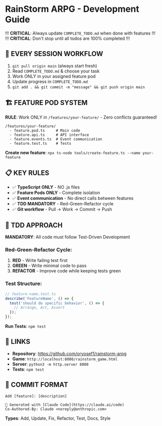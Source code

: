 # RainStorm ARPG - Development Guide

!!! **CRITICAL**: Always update `COMPLETE_TODO.md` when done with features !!!
!!! **CRITICAL**: Don't stop until all todos are 100% completed !!!

## 🚀 EVERY SESSION WORKFLOW
1. `git pull origin main` (always start fresh)
2. Read `COMPLETE_TODO.md` & choose your task
3. Work ONLY in your assigned feature pod
4. Update progress in `COMPLETE_TODO.md`
5. `git add . && git commit -m "message" && git push origin main`

## 🏗️ FEATURE POD SYSTEM
**RULE**: Work ONLY in `/features/your-feature/` - Zero conflicts guaranteed!

```
/features/your-feature/
  - feature.pod.ts     # Main code
  - feature.api.ts     # API interface  
  - feature.events.ts  # Event communication
  - feature.test.ts    # Tests
```

**Create new feature**: `npx ts-node tools/create-feature.ts --name your-feature`

## 📋 KEY RULES
- ✅ **TypeScript ONLY** - NO .js files
- ✅ **Feature Pods ONLY** - Complete isolation
- ✅ **Event communication** - No direct calls between features
- ✅ **TDD MANDATORY** - Red-Green-Refactor cycle
- ✅ **Git workflow** - Pull → Work → Commit → Push

## 🧪 TDD APPROACH
**MANDATORY**: All code must follow Test-Driven Development

### Red-Green-Refactor Cycle:
1. **RED** - Write failing test first
2. **GREEN** - Write minimal code to pass
3. **REFACTOR** - Improve code while keeping tests green

### Test Structure:
```typescript
// feature-name.test.ts
describe('FeatureName', () => {
  test('should do specific behavior', () => {
    // Arrange, Act, Assert
  });
});
```

**Run Tests**: `npm test`

## 🔗 LINKS
- **Repository**: https://github.com/oryosef1/rainstorm-arpg
- **Game**: `http://localhost:8000/rainstorm_game.html`
- **Server**: `python3 -m http.server 8000`
- **Tests**: `npm test`

## 🎯 COMMIT FORMAT
```
Add [feature]: [description]

🚀 Generated with [Claude Code](https://claude.ai/code)
Co-Authored-By: Claude <noreply@anthropic.com>
```

**Types**: Add, Update, Fix, Refactor, Test, Docs, Style